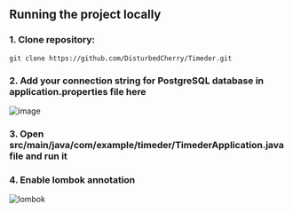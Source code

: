 ## Running the project locally

### 1. Clone repository: 
```
git clone https://github.com/DisturbedCherry/Timeder.git
```

### 2. Add your connection string for PostgreSQL database in application.properties file here
![image](https://github.com/DisturbedCherry/Timeder/assets/105653616/5490259f-c5b4-473d-a2f7-9f24bd874e20)


### 3. Open src/main/java/com/example/timeder/TimederApplication.java file and run it

### 4. Enable lombok annotation
![lombok](https://github.com/DisturbedCherry/Timeder/assets/105653616/df93cbf5-8d56-473c-b6f8-179391aa5917)
